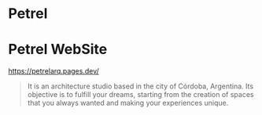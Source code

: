 # Petrel

# Petrel WebSite
https://petrelarq.pages.dev/

> It is an architecture studio based in the city of Córdoba, Argentina. Its objective is to fulfill your dreams, starting from the creation of spaces that you always wanted and making your experiences unique.
